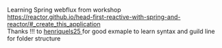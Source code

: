 
Learning  Spring webflux from workshop 
<br>
https://reactor.github.io/head-first-reactive-with-spring-and-reactor/#_create_this_application
<br>
Thanks !!! to <a href="https://github.com/henriquels25/head-first-reactive-workshop/tree/fd59140d732850785f2393008d1f81271665ce90s">henriquels25 </a>
for good exmaple to learn syntax and guild line for folder structure